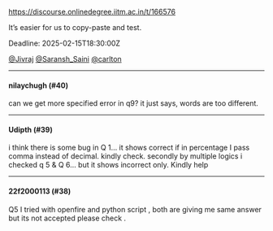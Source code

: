 https://discourse.onlinedegree.iitm.ac.in/t/166576

It’s easier for us to copy-paste and test.</p>
<p>Deadline:  <span class="discourse-local-date" data-date="2025-02-16" data-email-preview="2025-02-15T18:30:00Z UTC" data-timezone="Asia/Calcutta">2025-02-15T18:30:00Z</span></p>
<p><a class="mention" href="/u/jivraj">@Jivraj</a> <a class="mention" href="/u/saransh_saini">@Saransh_Saini</a> <a class="mention" href="/u/carlton">@carlton</a></p><hr>

<h4>nilaychugh (#40)</h4>
<p>can we get more specified error in q9? it just says, words are too different.</p><hr>

<h4>Udipth (#39)</h4>
<p>i think there is some bug in Q 1… it shows correct if in percentage I pass comma instead of decimal. kindly check. secondly by multiple logics i checked q 5 &amp; Q 6… but it shows incorrect only. Kindly help</p><hr>

<h4>22f2000113 (#38)</h4>
<p>Q5 I tried with openfire and python script , both are giving me same answer but its not accepted please check .